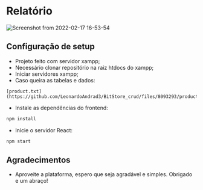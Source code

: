 # Relatório

![Screenshot from 2022-02-17 16-53-54](https://user-images.githubusercontent.com/78766172/154579849-df2f2529-3acc-4722-a7a8-882519aa7b1d.png)

## Configuração de setup

- Projeto feito com servidor xampp;
- Necessário clonar repositório na raiz htdocs do xampp;
- Iniciar servidores xampp;
- Caso queira as tabelas e dados: 
```
[product.txt](https://github.com/LeonardoAndrad3/BitStore_crud/files/8093293/product.txt)
```
- Instale as dependências do frontend:
```bash
npm install
```
- Inicie o servidor React:
```bash
npm start
```

## Agradecimentos

- Aproveite a plataforma, espero que seja agradável e simples. Obrigado e um abraço!
